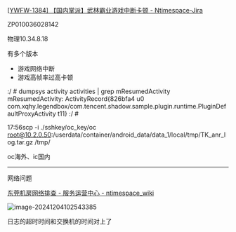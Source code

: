 [[YWFW-1384\] 【国内掌派】武林霸业游戏中断卡顿 - Ntimespace-Jira](http://jira.ntimespace.com/browse/YWFW-1384)

ZP010036028142

物理10.34.8.18

有多个版本

- 游戏网络中断
- 游戏高帧率过高卡顿

:/ #  dumpsys activity activities | grep mResumedActivity        
    mResumedActivity: ActivityRecord{826bfa4 u0 com.xqhy.legendbox/com.tencent.shadow.sample.plugin.runtime.PluginDefaultProxyActivity t11}
:/ #                                                                                                                                                                                                            



17:56scp -i ./sshkey/oc_key/oc root@10.2.0.50:/userdata/container/android_data/data_1/local/tmp/TK_anr_log.tar.gz /tmp/



oc海外、ic国内







---

网络问题

[东莞机房网络排查 - 服务运营中心 - ntimespace_wiki](http://wiki.ntimespace.com/pages/viewpage.action?pageId=39845906)

![image-20241204102543385](https://cdn.jsdelivr.net/gh/chaixiang2002/repo/picgo/img/202412041025879.png)



日志的超时时间和交换机的时间对上了